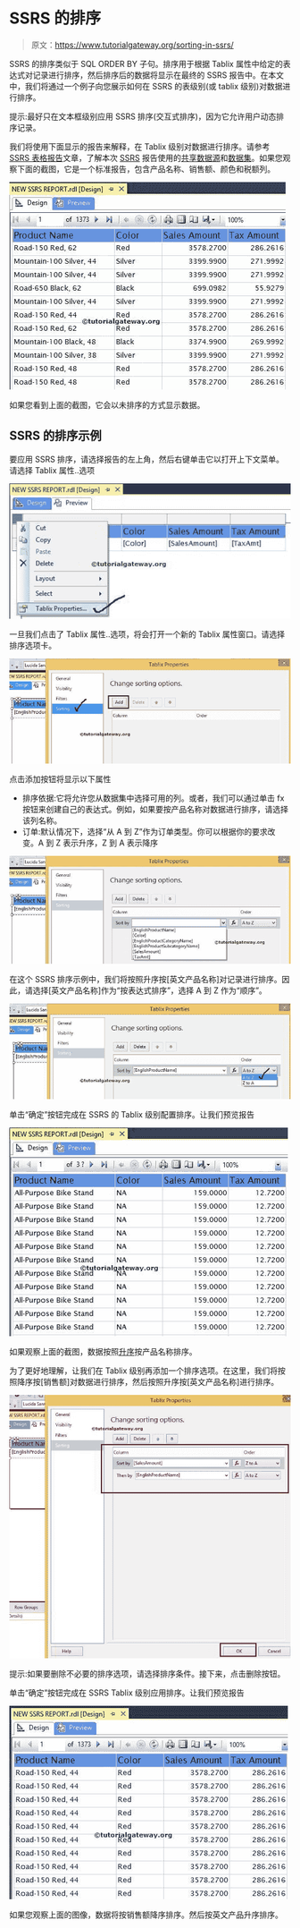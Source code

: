 # SSRS 的排序

> 原文：<https://www.tutorialgateway.org/sorting-in-ssrs/>

SSRS 的排序类似于 SQL ORDER BY 子句。排序用于根据 Tablix 属性中给定的表达式对记录进行排序，然后排序后的数据将显示在最终的 SSRS 报告中。在本文中，我们将通过一个例子向您展示如何在 SSRS 的表级别(或 tablix 级别)对数据进行排序。

提示:最好只在文本框级别应用 SSRS 排序(交互式排序)，因为它允许用户动态排序记录。

我们将使用下面显示的报告来解释，在 Tablix 级别对数据进行排序。请参考 [SSRS 表格报告](https://www.tutorialgateway.org/ssrs-table-report/)文章，了解本次 [SSRS](https://www.tutorialgateway.org/ssrs/) 报告使用的[共享数据源](https://www.tutorialgateway.org/ssrs-shared-data-source/)和[数据集](https://www.tutorialgateway.org/shared-dataset-in-ssrs/)。如果您观察下面的截图，它是一个标准报告，包含产品名称、销售额、颜色和税额列。

![Sorting in SSRS 2014](img/8ff6440724fd4eb5955e694a31d4aef8.png)

如果您看到上面的截图，它会以未排序的方式显示数据。

## SSRS 的排序示例

要应用 SSRS 排序，请选择报告的左上角，然后右键单击它以打开上下文菜单。请选择 Tablix 属性..选项

![Sorting in SSRS 1](img/d5be62a6fc3435344c7fef369396a09b.png)

一旦我们点击了 Tablix 属性..选项，将会打开一个新的 Tablix 属性窗口。请选择排序选项卡。

![Sorting in SSRS 2](img/17220ee1b3b0094afb2355b17e0c0998.png)

点击添加按钮将显示以下属性

*   排序依据:它将允许您从数据集中选择可用的列。或者，我们可以通过单击 fx 按钮来创建自己的表达式。例如，如果要按产品名称对数据进行排序，请选择该列名称。
*   订单:默认情况下，选择“从 A 到 Z”作为订单类型。你可以根据你的要求改变。A 到 Z 表示升序，Z 到 A 表示降序

![Sorting in SSRS 3](img/99d1c815cebdb1b635c11ad237a60397.png)

在这个 SSRS 排序示例中，我们将按照升序按[英文产品名称]对记录进行排序。因此，请选择[英文产品名称]作为“按表达式排序”，选择 A 到 Z 作为“顺序”。

![Sorting in SSRS 4](img/58dbe5eb368f0401ec8ceda49e7d3599.png)

单击“确定”按钮完成在 SSRS 的 Tablix 级别配置排序。让我们预览报告

![Sorting in SSRS 5](img/062730bee4ec266841e9c9f3aa6b5bd5.png)

如果观察上面的截图，数据按照[升序](https://www.tutorialgateway.org/sql-order-by-clause/)按产品名称排序。

为了更好地理解，让我们在 Tablix 级别再添加一个排序选项。在这里，我们将按照降序按[销售额]对数据进行排序，然后按照升序按[英文产品名称]进行排序。

![Sorting in SSRS 6](img/b8ebc1b37ccb7f7ad94b4c55c1c13072.png)

提示:如果要删除不必要的排序选项，请选择排序条件。接下来，点击删除按钮。

单击“确定”按钮完成在 SSRS Tablix 级别应用排序。让我们预览报告

![Sorting in SSRS 7](img/3fc2ea38930f4b0aa4165978ad9b12d2.png)

如果您观察上面的图像，数据将按销售额降序排序。然后按英文产品升序排序。